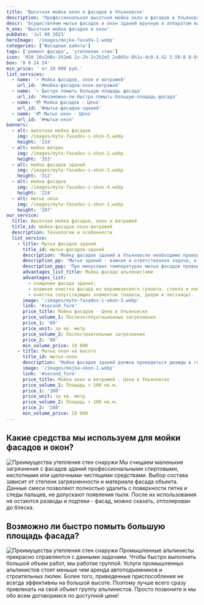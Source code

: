```yaml
---
title: 'Высотная мойка окон и фасадов в Ульяновске'
description: 'Профессиональная высотная мойка окон и фасадов в Ульяновске по лучшей цене. Проводим мытье фасадов и окон зданий по лучшим ценам вручную и аппаратом высокого давления методом промышленного альпинизма'
descr: 'Осуществляем мытье фасадов и окон зданий вручную и аппаратом высокого давления методом промышленного альпинизма'
h_one: 'Высотная мойка фасадов и окон'
pubDate: 'Jul 08 2023'
heroImage: '/images/mojka-fasada-1.webp'
categories: ['Фасадные работы']
tags: ['ремонт фасада', 'утепление стен']
icon: 'M10 10v2H8v-2h2m6 2v-2h-2v2h2m5 2v8H3v-8h1v-4c0-4.42 3.58-8 8-8s8 3.58 8 8v4h1M7 16H5v4h2v-4m4 0H9v4h2v-4m0-11.92C8.16 4.56 6 7.03 6 10v4h5V4.08M13 14h5v-4c0-2.97-2.16-5.44-5-5.92V14m2 2h-2v4h2v-4m4 0h-2v4h2v-4Z'
box: '0 0 24 24'
min_price: ' от 10 000 руб.'
list_services:
  - name: '⚡ Мойка фасадов, окон и витражей'
    url_id: '#мойка-фасадов-окон-витражей'
  - name: '⚡ Быстро помыть большую площадь фасада'
    url_id: '#возможно-ли-быстро-помыть-большую-площадь-фасада'
  - name: '💳 Мойка фасадов - Цена'
    url_id: '#мытье-фасадов-зданий'
  - name: '💳 Мытье окон - Цена'
    url_id: '#мытье-окон'
banners:
  - alt: высотная мойка фасадов
    img: /images/myte-fasadov-i-okon-5.webp
    height: '224'
  - alt: мойка витрин
    img: /images/myte-fasadov-i-okon-2.webp
    height: '353'
  - alt: мойка фасадов зданий
    img: /images/myte-fasadov-i-okon-3.webp
    height: '312'
  - alt: мойка фасадов
    img: /images/myte-fasadov-i-okon-4.webp
    height: '224'
  - alt: мытье окон
    img: /images/myte-fasadov-i-okon-1.webp
    height: '207'
our_service:
  title: Высотная мойка фасадов, окон и витражей
  title_id: мойка-фасадов-окон-витражей
  description: Технологии и особенности
  list_service:
    - title: Мытье фасадов зданий
      title_id: мытье-фасадов-зданий
      description: 'Мойку фасадов зданий в Ульяновске необходимо проводить как минимум два раза в год. Первый раз - после окончания зимы, а второй - перед ее началом.'
      description_pp: 'Мытье зданий - важная и ответственная задача, к выполнению которой необходимо отнестись максимально серьезно. Мойкой малоэтажных зданий, как правило, занимаются клининговые компании. В своей работе они используют автоподъемник. Если высота здания превышает 15 метров, то мойку осуществляют промышленные альпинисты - именно они обслуживают высокие объекты.'
      description_ppp: 'При минусовых температурах мытье фасадов проводится редко. Это объясняется тем, что зимой объекты сдаются в эксплуатацию. При проведении мойки в этом случае применяются специальные растворы со спиртом и химическими составами.'
      advantages_list_title: Мойка фасада альпинистами
      advantages_list:
        - очищение фасада здания;
        - влажная очистка фасада из керамического гранита, стекла и композитного материала  специальными чистящими средствами;
        - очистка сопутствующих элементов (навесы, двери и лестницы).
      image: '/images/myte-fasadov-i-okon-3.webp'
      link: '#second_form'
      price_title: Мойка фасадов - Цена в Ульяновске
      price_volume_1: Послеэксплуатационные загрязнения
      price_1: '60'
      price_unit: за кв. метр
      price_volume_2: Послестроительные загрязнения
      price_2: '80'
      min_volume_price: 10 000
    - title: Мытье окон на высоте
      title_id: мытье-окон
      description: 'Мойка фасадов зданий должна проводиться дважды в год: перед началом и после окончания зимы. Для малоэтажных зданий предпочтительно использование автовышек, предоставляемых клининговыми компаниями. Однако, высокие здания требуют работы промышленных альпистов. В редких случаях мойка фасадов проводится при отрицательных температурах, например, при сдаче строительных объектов зимой. Специальные химические составы позволяют выполнять работы при температуре до -10 градусов.'
      image: '/images/mojka-okon-1.webp'
      link: '#second_form'
      price_title: Мойка окон и витражей - Цена в Ульяновске
      price_volume_1: Площадь < 100 кв.м.
      price_1: '300'
      price_unit: за кв. метр
      price_volume_2: Площадь > 100 кв.м.
      price_2: '280'
      min_volume_price: 10 000
---
```


## Какие средства мы используем для мойки фасадов и окон?

![Преимущества утепления стен снаружи](/images/mojka-okon-2.webp)
Мы счищаем маленькие загрязнения с фасадов зданий профессиональными спиртовыми, кислотными или щелочными чистящими средствами. Выбор состава зависит от степени загрязненности и материала фасада объекта. Данные смеси позволяют полностью удалить с поверхности пятна и следы пальцев, не допускают появления пыли. После их использования не остаются разводы и подтеки - фасад, можно сказать, отполирован до блеска.

## Возможно ли быстро помыть большую площадь фасада?

![Преимущества утепления стен снаружи](/images/otmyt-bolshoj-obem.webp)
Промышленные альпинисты прекрасно справляются с данными задачами. Чтобы быстро выполнить большой объем работ, мы работае группой. Услуги промышленных альпинистов стоят меньше чем аренда автоподъемников и строительных люлек. Более того, приведенные приспособления не всегда эффективны на большой высоте. Поэтому лучше всего сразу привлекать на свой объект группу альпинистов. Просто позвоните и мы обо всем договоримся по доступной цене!
